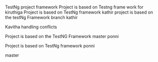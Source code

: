 TestNg project framework
Project is based on Testng frame work for kiruthiga
Project is based on TestNg framework
kathir
project is based on the testNg Framework branch kathir 

 Kavitha
handling conflicts 

Project is based on the TestNG Framework
master
 ponni

Project is based on TestNg framework
ponni

  master
